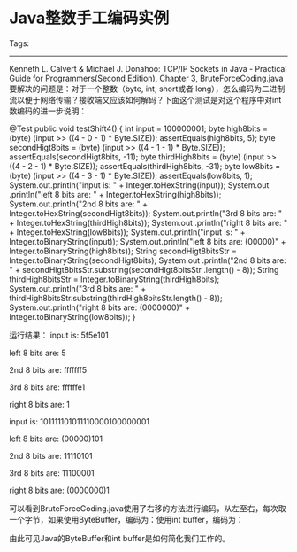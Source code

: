 # Java整数手工编码实例
Tags: 

------

Kenneth L. Calvert & Michael J. Donahoo: TCP/IP Sockets in Java - Practical Guide for Programmers(Second Edition), Chapter 3, BruteForceCoding.java要解决的问题是：对于一个整数（byte, int, short或者 long），怎么编码为二进制流以便于网络传输？接收端又应该如何解码？下面这个测试是对这个程序中对int数编码的进一步说明：

 

 @Test 
 public void testShift4() { 
  int input = 100000001; 
  byte high8bits = (byte) (input >> ((4 - 0 - 1) * Byte.SIZE)); 
  assertEquals(high8bits, 5); 
  byte secondHigt8bits = (byte) (input >> ((4 - 1 - 1) * Byte.SIZE)); 
  assertEquals(secondHigt8bits, -11); 
  byte thirdHigh8bits = (byte) (input >> ((4 - 2 - 1) * Byte.SIZE)); 
  assertEquals(thirdHigh8bits, -31); 
  byte low8bits = (byte) (input >> ((4 - 3 - 1) * Byte.SIZE)); 
  assertEquals(low8bits, 1); 
  System.out.println("input is: " + Integer.toHexString(input)); 
  System.out 
    .println("left 8 bits are: " + Integer.toHexString(high8bits)); 
  System.out.println("2nd 8 bits are: " 
    + Integer.toHexString(secondHigt8bits)); 
  System.out.println("3rd 8 bits are: " 
    + Integer.toHexString(thirdHigh8bits)); 
  System.out 
    .println("right 8 bits are: " + Integer.toHexString(low8bits)); 
  System.out.println("input is: " + Integer.toBinaryString(input)); 
  System.out.println("left 8 bits are: (00000)" 
    + Integer.toBinaryString(high8bits)); 
  String secondHigt8bitsStr = Integer.toBinaryString(secondHigt8bits); 
  System.out 
    .println("2nd 8 bits are: " 
      + secondHigt8bitsStr.substring(secondHigt8bitsStr 
        .length() - 8)); 
  String thirdHigh8bitsStr = Integer.toBinaryString(thirdHigh8bits); 
  System.out.println("3rd 8 bits are: " 
    + thirdHigh8bitsStr.substring(thirdHigh8bitsStr.length() - 8)); 
  System.out.println("right 8 bits are: (0000000)" 
    + Integer.toBinaryString(low8bits)); 
 }

 

运行结果： 
input is: 5f5e101

left 8 bits are: 5

2nd 8 bits are: fffffff5

3rd 8 bits are: ffffffe1

right 8 bits are: 1

input is: 101111101011110000100000001

left 8 bits are: (00000)101

2nd 8 bits are: 11110101

3rd 8 bits are: 11100001

right 8 bits are: (0000000)1


 

可以看到BruteForceCoding.java使用了右移的方法进行编码，从左至右，每次取一个字节，如果使用ByteBuffer，编码为：使用int buffer，编码为：

由此可见Java的ByteBuffer和int buffer是如何简化我们工作的。